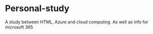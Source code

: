 # Personal-study
A study between HTML, Azure and cloud computing. As well as info for microsoft 365
